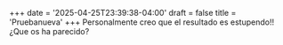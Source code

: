+++
date = '2025-04-25T23:39:38-04:00'
draft = false
title = 'Pruebanueva'
+++
Personalmente  creo que el resultado es estupendo!!
 ¿Que os ha parecido?
